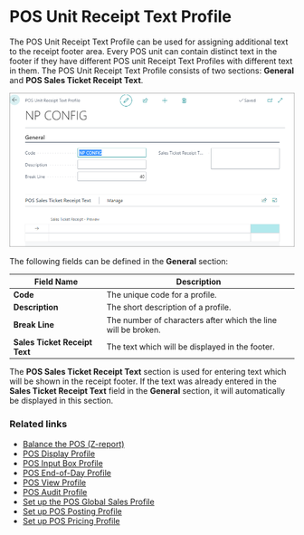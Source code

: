 # POS Unit Receipt Text Profile

The POS Unit Receipt Text Profile can be used for assigning additional text to the receipt footer area. Every POS unit can contain distinct text in the footer if they have different POS unit Receipt Text Profiles with different text in them.
The POS Unit Receipt Text Profile consists of two sections: **General** and **POS Sales Ticket Receipt Text**.

![POSreceipt](../images/POS%20receipt.PNG)

The following fields can be defined in the **General** section:

| Field Name      | Description |
| ----------- | ----------- |
| **Code**       | The unique code for a profile.     |
| **Description**   | The short description of a profile.        |
| **Break Line**  | The number of characters after which the line will be broken. |
| **Sales Ticket Receipt Text** | The text which will be displayed in the footer. |


The **POS Sales Ticket Receipt Text** section is used for entering text which will be shown in the receipt footer. If the text was already entered in the **Sales Ticket Receipt Text** field in the **General** section, it will automatically be displayed in this section.

### Related links

- [Balance the POS (Z-report)](../howto/balance_the_pos.md)
- [POS Display Profile](../reference/POS_Display_profile.md)
- [POS Input Box Profile](POS_input_box_profile.md)
- [POS End-of-Day Profile](../reference/POS_End_of_Day_Profile.md)
- [POS View Profile](../reference/POS_view_profile.md)
- [POS Audit Profile](../reference/POS_audit_profile.md)
- [Set up the POS Global Sales Profile](../howto/POS_Global.md)
- [Set up POS Posting Profile](../howto/POS_Pos_Prof.md)
- [Set up POS Pricing Profile](../howto/POS_Pricing_profile.md)